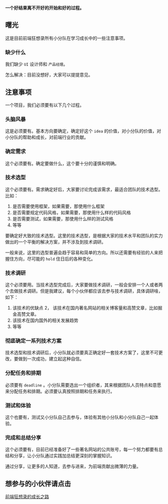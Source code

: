 
**一个好结果离不开好的开始和好的过程。**

## 曙光

这是目前前端狂想录所有小分队在学习成长中的一些注意事项。

### 缺少什么

我们缺少 `UI` 设计师和 `产品经理`。

怎么解决：目前没想好，大家可以提提意见。

## 注意事项

一个项目，我们必须要有以下几个过程。

### 头脑风暴

这是必须要有。基本方向要确定，确定好这个 `idea` 的价值，对小分队的价值，对小分队的帮助和成长，对前端行业的贡献。

### 确定需求

这个必须要有。确定要做什么，这个要十分的谨慎和明确。

### 技术选型

这个必须要有。需求确定好后，大家要讨论完成该需求，最适合团队的技术选型。比如：

1. 是否需要使用框架，如果需要，那使用什么框架
2. 是否需要规定代码风格，如果需要，那使用什么样的代码风格
3. 是否需要测试，如果需要，那使用什么样的测试风格
4. 等等

要确定好大致的技术选型。这里的技术选型，是根据大家的技术水平和团队的实力做出的一个平衡的解决方案，并不涉及到技术调研。

一般来说，这里的选型普遍会趋于容易和简单的方向。所以还需要有经验的人来把握住方向，尽可能的 `hold` 住日后的各种变化。

### 技术调研

这个必须要用。当技术选型完成后，大家要做技术调研，一般会安排一个人或者两个去做技术调研。但是我建议，每个小伙伴都应该去参与技术调研，具体调研啥，如下：


1. 该技术的优缺点
2， 该技术在国内著名网站的相关博客量和高赞文章，比如掘金高赞文章。
3. 该技术在国内国外的相关发展趋势
4. 等等

### 彻底确定一系列技术方案

技术选型和技术调研后，小分队就必须要真正确定好一套技术方案了，这里不可更改，要做到一次成功，建立起这种自信。

### 分配任务和排期

必须要有 `deadline` 。小分队需要选出一个组织者，其来根据团队人员特点和意愿来分配任务和排期。必须要认真按照排期和任务来执行。

### 测试和体验

这个也要有，测试又小分队自己去参与，体验有其他小分队和小分队自己一起体验。

### 完成和总结分享

这个必须要有，目前已经准备好了一些著名网站的公共账号，每一个努力都要有总结和分享，让小分队通过实践加总结更深刻的掌握知识。

通过分享，让更多的人知道，去参与进来，为前端贡献出微薄的力量。


## 想参与的小伙伴请点击

[前端狂想录的成长之路](https://github.com/godkun/blog/blob/master/%E5%89%8D%E7%AB%AF%E7%8B%82%E6%83%B3%E5%BD%95%E7%9A%84%E6%88%90%E9%95%BF%E4%B9%8B%E8%B7%AF.md)




